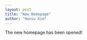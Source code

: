 ```yaml
---
layout: post
title: "New Homepage"
author: "Hansu Kim"
---
```


The new homepage has been opened!   

